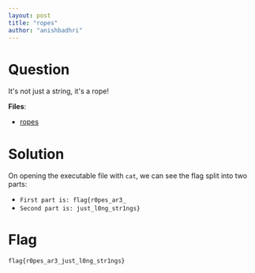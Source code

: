 ```yaml
---
layout: post
title: "ropes"
author: "anishbadhri"
---
```


# Question

It's not just a string, it's a rope!

**Files**:
- [ropes]({{site.baseurl}}/assets/ropes/ropes)

# Solution

On opening the executable file with `cat`, we can see the flag split into two parts:
- `First part is: flag{r0pes_ar3_` 
- `Second part is: just_l0ng_str1ngs}`

# Flag
```
flag{r0pes_ar3_just_l0ng_str1ngs}
```